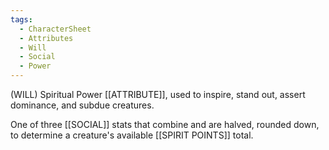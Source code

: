 ```yaml
---
tags:
  - CharacterSheet
  - Attributes
  - Will
  - Social
  - Power
---
```

(WILL) Spiritual Power [[ATTRIBUTE]], used to inspire, stand out, assert dominance, and subdue creatures.

One of three [[SOCIAL]] stats that combine and are halved, rounded down, to determine a creature's available [[SPIRIT POINTS]] total.